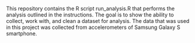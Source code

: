 This repository contains the R script run_analysis.R that performs the analysis outlined in the instructions. The goal is to show the ability to collect, work with, and clean a dataset for analysis. The data that was used in this project was collected from accelerometers of Samsung Galaxy S smartphone.
